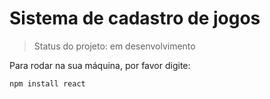 # Sistema de cadastro de jogos

> Status do projeto: em desenvolvimento

Para rodar na sua máquina, por favor digite:

```
npm install react
```
